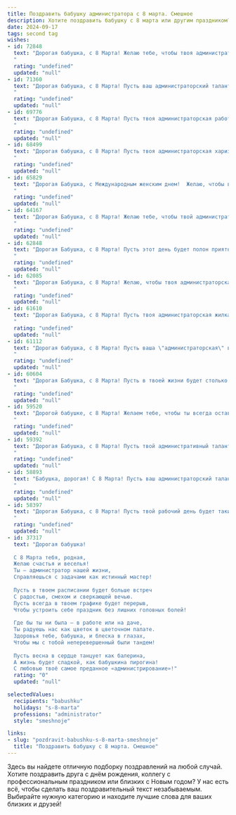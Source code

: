 ```yaml
---
title: Поздравить бабушку администратора с 8 марта. Смешное
description: Хотите поздравить бабушку с 8 марта или другим праздником? Наш ИИ создаст незабываемое поздравление, а вы обязательно выделитесь среди других.  
date: 2024-09-17
tags: second tag
wishes:
- id: 72848
  text: "Дорогая бабушка, с 8 Марта! Желаю тебе, чтобы твоя администраторская работа была всегда под контролем, как твои пирожки! Пусть каждый день будет полон веселья и приятных хлопот, как на твоем любимом застолье! 😉
  "
  rating: "undefined"
  updated: "null"
- id: 71360
  text: "Дорогая бабушка, с 8 Марта! Пусть ваш администраторский талант всегда помогает вам справляться с любыми \"клиентами\" - будь то строптивый дедушка или шумные внуки! 😉  Желаем вам легкой работы и много сладких моментов! 🎂💐
  "
  rating: "undefined"
  updated: "null"
- id: 69776
  text: "Дорогая Бабушка, с 8 Марта! Пусть твоя администраторская работа будет легкой, как пушинка, а клиенты милыми и послушными, как котята. 😹  Желаю тебе сил, чтобы справляться со всеми задачами, и  не забывай про любимые конфеты  -  они  тебе  особенно  полезны  в  этот  день!
  "
  rating: "undefined"
  updated: "null"
- id: 68499
  text: "Дорогая бабушка, с 8 Марта! Пусть твоя администраторская харизма и железная хватка продолжают покорять сердца, а работа всегда будет в радость! 😉
  "
  rating: "undefined"
  updated: "null"
- id: 65829
  text: "Дорогая Бабушка, с Международным женским днем!  Желаю, чтобы в твоем \"администраторском\" царстве царили только добро и порядок, а подчиненные (мы, внуки) были послушными и выполняли все твои \"приказы\" с улыбкой! 😉
  "
  rating: "undefined"
  updated: "null"
- id: 64167
  text: "Дорогая Бабушка, с 8 Марта! Желаю тебе, чтобы твой административный талант всегда пригождался, особенно когда внуки приходят в гости, и тебе нужно организовать пикник на лужайке, а погода непредсказуема! 😜💐
  "
  rating: "undefined"
  updated: "null"
- id: 62848
  text: "Дорогая Бабушка, с 8 Марта! Пусть этот день будет полон приятных хлопот, как на работе, когда все клиенты одновременно решают, что им срочно нужна твоя помощь! 😏  Хватит уже командовать нами, пускай хотя бы сегодня все делаешь по своему желанию! 😄
  "
  rating: "undefined"
  updated: "null"
- id: 62085
  text: "Дорогая Бабушка, с 8 Марта! Желаю, чтобы твоя администраторская жизнь была полна не только важных дел, но и приятных неожиданностей, а улыбки посетителей всегда были искренними, даже если они заблудились в коридорах твоего \"царства\"))
  "
  rating: "undefined"
  updated: "null"
- id: 61610
  text: "Дорогая Бабушка, с 8 Марта! Пусть твоя администраторская жилка всегда будет в тонусе, а подчиненные - послушными и исполнительными! Желаю тебе моря улыбок, океана любви и неиссякаемого запаса терпения (особенно, когда внуки \"набедокурят\"). 🎉
  "
  rating: "undefined"
  updated: "null"
- id: 61112
  text: "Дорогая бабушка, с 8 Марта! Пусть ваша \"администраторская\" власть над нами будет мягкой, как пуховая подушка, а дефицит в нашей жизни будет только в дефиците свободного времени от ваших ласковых объятий!
  "
  rating: "undefined"
  updated: "null"
- id: 60604
  text: "Дорогая Бабушка, с 8 Марта! Пусть в твоей жизни будет столько же порядка, сколько в твоем кабинете, а все проблемы решаются с такой же легкостью, как ты решаешь, какой кофе сегодня выбрать. 😉
  "
  rating: "undefined"
  updated: "null"
- id: 59520
  text: "Дорогой бабушке, с 8 Марта! Желаем тебе, чтобы ты всегда оставалась нашей главной администраторшей: управляла нами, как хочешь, и распределяла свою любовь по справедливости, никаких лишних штрафов за опоздание на чай! 😉💐
  "
  rating: "undefined"
  updated: "null"
- id: 59392
  text: "Дорогая Бабушка, с 8 Марта! Пусть твой административный талант расцветает как весенние цветы, а все подчиненные (даже самые капризные) ходят строем! 😉🌷
  "
  rating: "undefined"
  updated: "null"
- id: 58893
  text: "Бабушка, дорогая! С 8 Марта! Пусть ваш администраторский талант проявится в организации самого веселого праздника, а ваша смекалка поможет найти выход из любой ситуации, даже если в офисе пропал чайник! 🎉☕
  "
  rating: "undefined"
  updated: "null"
- id: 58397
  text: "Дорогая Бабушка, с 8 Марта! Пусть твой рабочий день будет таким же легким, как щелчок мыши, а клиенты — приятными и вежливыми, как котёнок.  Желаем, чтобы ты оставалась бодрой и энергичной, как строка в excel, и всегда помнила: ты — лучшая Администратор на свете!
  "
  rating: "undefined"
  updated: "null"
- id: 37317
  text: "Дорогая бабушка!
  
  С 8 Марта тебя, родная,
  Желаю счастья и веселья!
  Ты — администратор нашей жизни,
  Справляешься с задачами как истинный мастер!
  
  Пусть в твоем расписании будет больше встреч
  С радостью, смехом и сверкающей вечью.
  Пусть всегда в твоем графике будет перерыв,
  Чтобы устроить себе праздник без лишних головных болей!
  
  Где бы ты ни была — в работе или на даче,
  Ты радуешь нас как цветок в цветочном палате.
  Здоровья тебе, бабушка, и блеска в глазах,
  Чтобы мы с тобой неперевершенный были тандем!
  
  Пусть весна в сердце танцует как балерина,
  А жизнь будет сладкой, как бабушкина пирогина!
  С любовью твоё самое преданное «администрирование»!"
  rating: "0"
  updated: "null"

selectedValues:
  recipients: "babushku"
  holidays: "s-8-marta"
  professions: "administrator"
  style: "smeshnoje"

links:
- slug: "pozdravit-babushku-s-8-marta-smeshnoje"
  title: "Поздравить бабушку с 8 марта. Смешное"
---
```


Здесь вы найдете отличную подборку поздравлений на любой случай. 
Хотите поздравить друга с днём рождения, коллегу с профессиональным праздником или близких с Новым годом? У нас есть всё, чтобы сделать ваш поздравительный текст незабываемым. Выбирайте нужную категорию и находите лучшие слова для ваших близких и друзей!
